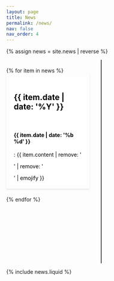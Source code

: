 ```yaml
---
layout: page
title: News
permalink: /news/
nav: false
nav_order: 4
---
```


<!-- <style>
#news-timeline {
    position: relative;
    width: 100%;
    padding: 40px 0; /* Increased padding for visual clarity */
}

.timeline-spine {
    position: absolute;
    left: 50%;
    top: 0;
    bottom: 0;
    width: 2px; /* Adjusted for a slimmer spine */
    background-color: #333;
    z-index: 1; /* Ensure spine is above connectors but below news items */
}

.news-item {
    position: relative;
    display: flex;
    justify-content: left; /* Center content */
    width: 40%;
    margin: 20px auto; /* Auto margins for horizontal centering */
    padding: 10px;
    box-shadow: 0 2px 4px rgba(0,0,0,0.1);
    background-color: #fff;
    border: 1px solid #ddd;
}

.news-content {
    padding: 10px;
}

.connector {
    position: absolute;
    width: 2px;
    background-color: #333;
    z-index: 0; /* Ensure connectors don't overlap news items */
}
</style> -->

<style>
#news-timeline {
    position: relative;
    width: 100%;
    min-height: 500px; /* Ensure container has a minimum height */
    padding: 20px 0;
}

.timeline-spine {
    position: absolute;
    left: 50%;
    top: 0;
    bottom: 0;
    width: 2px;
    background-color: #333;
    z-index: 1; /* Ensure it's above connecting lines */
}

.news-item {
    color: black;
    position: relative;
    width: 40%;
    margin-bottom: 20px;
    padding: 10px;
    box-shadow: 0 2px 4px rgba(0,0,0,0.1);
}

.news-left, .news-right {
    clear: both;
}

.news-left::before, .news-right::before {
    content: '';
    position: absolute;
    top: 50%;
    width: 50%; /* Adjust if needed */
    height: 2px;
    background-color: #333;
    z-index: 0;
}

.news-left::before {
    right: 100%;
}

.news-right::before {
    left: 100%;
}

.news-content {
    background-color: #fff;
    padding: 10px;
}

</style>

{% assign news = site.news | reverse %}

<div id="news-timeline">
    <div class="timeline-spine"></div> <!-- Central spine of the timeline -->
    <!-- Placeholder loop: Replace with your template engine's loop syntax -->
    {% for item in news %}
    <div class="news-item" data-year="{{ item.date | date: '%Y' }}">
        <div class="news-content">
        <h2> {{ item.date | date: '%Y' }} </h2> <br>
        <h4> {{ item.date | date: '%b %d' }} </h4>:&nbsp;{{ item.content | remove: '<p>' | remove: '</p>' | emojify }}
        </div>
    </div>
    {% endfor %}
</div>

<!-- <script type='text/javascript'>
document.addEventListener("DOMContentLoaded", function() {
    var newsItems = document.querySelectorAll('.news-item');

    newsItems.forEach(function(item) {
        var year = parseInt(item.getAttribute('data-year'), 10);
        if(year % 2 === 0) {
            // Even year, goes to the left
            item.style.right = "52%"; // Adjust based on the spine width
            item.style.transform = "translateX(50%)";
        } else {
            // Odd year, goes to the right
            item.style.left = "52%"; // Adjust based on the spine width
            item.style.transform = "translateX(-50%)";
        }
    });
});
</script>  -->

<script type='text/javascript'>
    document.addEventListener("DOMContentLoaded", function() {
    const newsItems = document.querySelectorAll('.news-item');

    newsItems.forEach(item => {
        var year = parseInt(item.getAttribute('data-year'), 10);
        if(year % 2 === 0) {
            // Even year, goes to the left
            item.classList.add('news-left');
        } else {
            // Odd year, goes to the right
            item.classList.add('news-right');
        }
    });
});
</script>

{% include news.liquid %}
